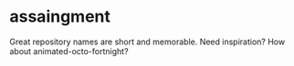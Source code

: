# assaingment
Great repository names are short and memorable. Need inspiration? How about animated-octo-fortnight?
